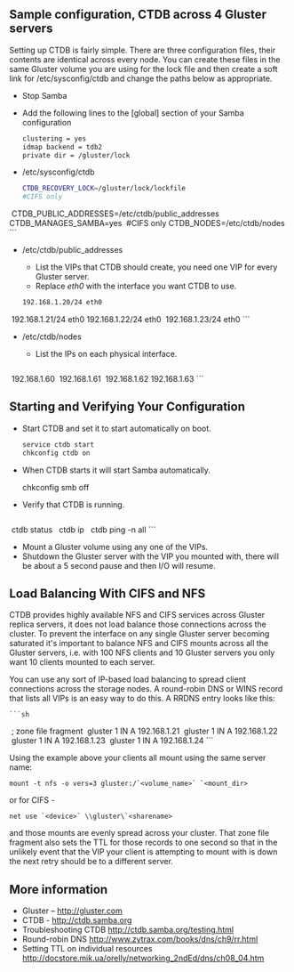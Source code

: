 Sample configuration, CTDB across 4 Gluster servers
---------------------------------------------------

Setting up CTDB is fairly simple. There are three configuration files, their contents are identical across every node. You can create these files in the same Gluster volume you are using for the lock file and then create a soft link for /etc/sysconfig/ctdb and change the paths below as appropriate.

-   Stop Samba
-   Add the following lines to the [global] section of your Samba configuration

    ```sh
    clustering = yes
    idmap backend = tdb2
    private dir = /gluster/lock
    ```

-   /etc/sysconfig/ctdb

    ```sh
    CTDB_RECOVERY_LOCK=/gluster/lock/lockfile
    #CIFS only
    CTDB_PUBLIC_ADDRESSES=/etc/ctdb/public_addresses
    CTDB_MANAGES_SAMBA=yes
    #CIFS only
    CTDB_NODES=/etc/ctdb/nodes
    ```

-   /etc/ctdb/public\_addresses
    -   List the VIPs that CTDB should create, you need one VIP for every Gluster server.
    -   Replace *eth0* with the interface you want CTDB to use.

    ```sh
    192.168.1.20/24 eth0
    192.168.1.21/24 eth0
    192.168.1.22/24 eth0
    192.168.1.23/24 eth0
    ```

-   /etc/ctdb/nodes
    -   List the IPs on each physical interface.

    ```sh
    192.168.1.60
    192.168.1.61
    192.168.1.62
    192.168.1.63
    ```

Starting and Verifying Your Configuration
-----------------------------------------

-   Start CTDB and set it to start automatically on boot.

	```sh
    service ctdb start
    chkconfig ctdb on
    ```

-   When CTDB starts it will start Samba automatically.

    chkconfig smb off

-   Verify that CTDB is running.

	```sh
    ctdb status
    ctdb ip
    ctdb ping -n all
	```

-   Mount a Gluster volume using any one of the VIPs.
-   Shutdown the Gluster server with the VIP you mounted with, there will be about a 5 second pause and then I/O will resume.

Load Balancing With CIFS and NFS
--------------------------------

CTDB provides highly available NFS and CIFS services across Gluster replica servers, it does not load balance those connections across the cluster. To prevent the interface on any single Gluster server becoming saturated it's important to balance NFS and CIFS mounts across all the Gluster servers, i.e. with 100 NFS clients and 10 Gluster servers you only want 10 clients mounted to each server.

You can use any sort of IP-based load balancing to spread client connections across the storage nodes. A round-robin DNS or WINS record that lists all VIPs is an easy way to do this. A RRDNS entry looks like this:

	```sh
    ; zone file fragment
    gluster 1 IN A 192.168.1.21
    gluster 1 IN A 192.168.1.22
    gluster 1 IN A 192.168.1.23
    gluster 1 IN A 192.168.1.24
	```

Using the example above your clients all mount using the same server name:

    mount -t nfs -o vers=3 gluster:/`<volume_name>` `<mount_dir>

or for CIFS -

    net use `<device>` \\gluster\`<sharename>

and those mounts are evenly spread across your cluster. That zone file fragment also sets the TTL for those records to one second so that in the unlikely event that the VIP your client is attempting to mount with is down the next retry should be to a different server.

More information
----------------

-   Gluster – <http://gluster.com>
-   CTDB - <http://ctdb.samba.org>
-   Troubleshooting CTDB <http://ctdb.samba.org/testing.html>
-   Round-robin DNS <http://www.zytrax.com/books/dns/ch9/rr.html>
-   Setting TTL on individual resources <http://docstore.mik.ua/orelly/networking_2ndEd/dns/ch08_04.htm>
